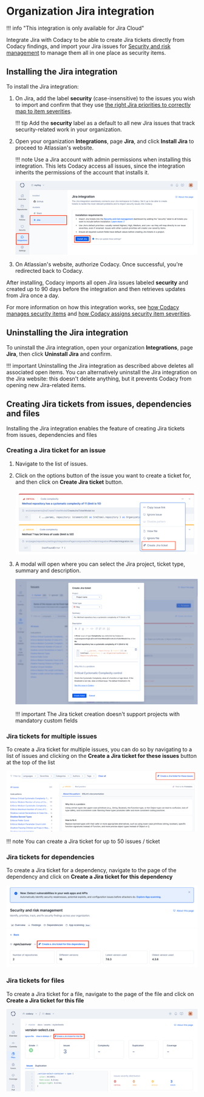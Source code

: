 # Organization Jira integration

!!! info "This integration is only available for Jira Cloud"

Integrate Jira with Codacy to be able to create Jira tickets directly from Codacy findings, and import your Jira issues for [Security and risk management](../managing-security-and-risk.md) to manage them all in one place as security items.

## Installing the Jira integration

To install the Jira integration:

1.  On Jira, add the label **security** (case-insensitive) to the issues you wish to import and confirm that they use [the right Jira priorities to correctly map to item severities](../managing-security-and-risk.md#item-severities-and-deadlines).

    !!! tip
        Add the **security** label as a default to all new Jira issues that track security-related work in your organization.

1.  Open your organization **Integrations**, page **Jira**, and click **Install Jira** to proceed to Atlassian's website.

    !!! note
        Use a Jira account with admin permissions when installing this integration. This lets Codacy access all issues, since the integration inherits the permissions of the account that installs it.

    ![Security and risk management Jira integration installation](images/jira-integration-srm-install.png)

1.  On Atlassian's website, authorize Codacy. Once successful, you're redirected back to Codacy.

After installing, Codacy imports all open Jira issues labeled **security** and created up to 90 days before the integration and then retrieves updates from Jira once a day.

For more information on how this integration works, see [how Codacy manages security items](../managing-security-and-risk.md#opening-and-closing-items) and [how Codacy assigns security item severities](../managing-security-and-risk.md#item-severities-and-deadlines).

## Uninstalling the Jira integration

To uninstall the Jira integration, open your organization **Integrations**, page **Jira**, then click **Uninstall Jira** and confirm.

!!! important
    Uninstalling the Jira integration as described above deletes all associated open items. You can alternatively uninstall the Jira integration on the Jira website: this doesn't delete anything, but it prevents Codacy from opening new Jira-related items.

## Creating Jira tickets from issues, dependencies and files

Installing the Jira integration enables the feature of creating Jira tickets from issues, dependencies and files

### Creating a Jira ticket for an issue

1. Navigate to the list of issues.

1. Click on the options button of the issue you want to create a ticket for, and then click on **Create Jira ticket** button.

    ![Create Jira Ticket from one issue](images/create-jira-ticket-for-issue.png)

1. A modal will open where you can select the Jira project, ticket type, summary and description.

    ![Jira modal](images/jira-modal.png)

    !!! important
        The Jira ticket creation doesn't support projects with mandatory custom fields

### Jira tickets for multiple issues

 To create a Jira ticket for multiple issues, you can do so by navigating to a list of issues and clicking on the **Create a Jira ticket for these issues** button at the top of the list
    
![Create Jira Ticket for multiple issues](images/create-jira-ticket-for-multiple-issues.png)

!!! note
    You can create a Jira ticket for up to 50 issues / ticket

### Jira tickets for dependencies

To create a Jira ticket for a dependency, navigate to the page of the dependency and click on **Create a Jira ticket for this dependency**

![Create Jira Ticket for a dependency](images/jira-ticket-dependency.png)

### Jira tickets for files

To create a Jira ticket for a file, navigate to the page of the file and click on **Create a Jira ticket for this file**

![Create Jira Ticket for a file](images/jira-ticket-file.png)
